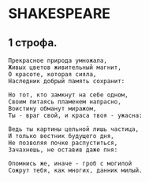 # SHAKESPEARE
##  1 строфа.
    Прекрасное природа умножала,
    Живых цветов живительный магнит,
    О красоте, которая сияла,
    Наследник добрый память сохранит:
    
    Но тот, кто замкнут на себе одном,
    Своим питаясь пламенем напрасно,
    Воистину обманут миражом,
    Ты - враг свой, и краса твоя - ужасна:
    
    Ведь ты картины цельной лишь частица,
    И только вестник будущего дня,
    Не позволяя почке распуститься,
    Зачахнешь, не оставив даже пня:
    
    Опомнись же, иначе - гроб с могилой
    Сожрут тебя, как многих, данник милый.